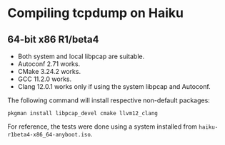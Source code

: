 # Compiling tcpdump on Haiku

## 64-bit x86 R1/beta4

* Both system and local libpcap are suitable.
* Autoconf 2.71 works.
* CMake 3.24.2 works.
* GCC 11.2.0 works.
* Clang 12.0.1 works only if using the system libpcap and Autoconf.

The following command will install respective non-default packages:
```
pkgman install libpcap_devel cmake llvm12_clang
```

For reference, the tests were done using a system installed from
`haiku-r1beta4-x86_64-anyboot.iso`.
